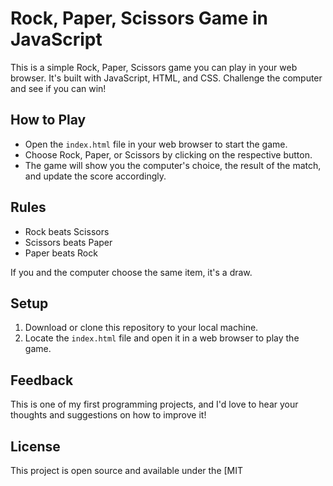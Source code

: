 # Rock, Paper, Scissors Game in JavaScript

This is a simple Rock, Paper, Scissors game you can play in your web browser. It's built with JavaScript, HTML, and CSS. Challenge the computer and see if you can win!

## How to Play

- Open the `index.html` file in your web browser to start the game.
- Choose Rock, Paper, or Scissors by clicking on the respective button.
- The game will show you the computer's choice, the result of the match, and update the score accordingly.

## Rules

- Rock beats Scissors
- Scissors beats Paper
- Paper beats Rock

If you and the computer choose the same item, it's a draw.

## Setup

1. Download or clone this repository to your local machine.
2. Locate the `index.html` file and open it in a web browser to play the game.

## Feedback

This is one of my first programming projects, and I'd love to hear your thoughts and suggestions on how to improve it!

## License

This project is open source and available under the [MIT
